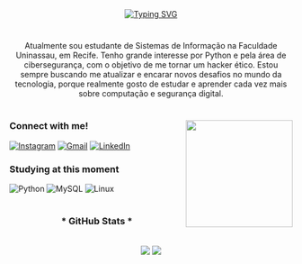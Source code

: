 <div align="center">
  <a href="https://git.io/typing-svg">
    <img src="https://readme-typing-svg.demolab.com?font=Fira+Code&weight=500&size=22&pause=1000&color=0077b6&center=true&vCenter=true&random=false&width=524&lines=Welcome+to+my+profile!+%CB%99%E1%B5%95%CB%99" alt="Typing SVG">
  </a>
</div>

#

<p align="center">Atualmente sou estudante de Sistemas de Informação na Faculdade Uninassau, em Recife. Tenho grande interesse por Python e pela área de cibersegurança, com o objetivo de me tornar um hacker ético. Estou sempre buscando me atualizar e encarar novos desafios no mundo da tecnologia, porque realmente gosto de estudar e aprender cada vez mais sobre computação e segurança digital.

#

<img align="right" alt="" height="190px" src="https://github.com/user-attachments/assets/ef358b5a-b06f-49f0-8e0d-f429b4c5bfdf">

<h3 align="left">Connect with me!</h3>

[![Instagram](https://img.shields.io/badge/-Instagram-000?style=for-the-badge&logo=instagram&logoColor=0077b6&color:FFF)](https://www.instagram.com/real.jao_18/)
[![Gmail](https://img.shields.io/badge/Gmail-000?style=for-the-badge&logo=gmail&logoColor=0077b6&color:FFF)](mailto:joao12spt@gmail.com)
[![LinkedIn](https://img.shields.io/badge/-LinkedIn-000?style=for-the-badge&logo=linkedin&logoColor=white&color:FFF)](https://linkedin.com/in/joão-victor-462ba9232)





  <h3 align="left">Studying at this moment </h3>


![Python](https://img.shields.io/badge/-Python-000?style=for-the-badge&logo=python&logoColor=0077b6&height=60)
![MySQL](https://img.shields.io/badge/-MySQL-000?style=for-the-badge&logo=mysql&logoColor=0077b6&height=)
![Linux](https://img.shields.io/badge/-Linux-000?style=for-the-badge&logo=linux&logoColor=0077b6&height=60)




  
  #
  
<div style="text-align: center;" align="center">
  <h3>* GitHub Stats *</h3>
  <br>
  <img src="https://github-readme-stats.vercel.app/api?username=Victorsock&show_icons=true&theme=transparent">

<a href="https://github.com/Victorsock/github-readme-stats">
    <img src="https://github-readme-stats.vercel.app/api/top-langs/?username=Victorsock&layout=compact&theme=transparent&langs_count=5">
</a>

</div>


#
